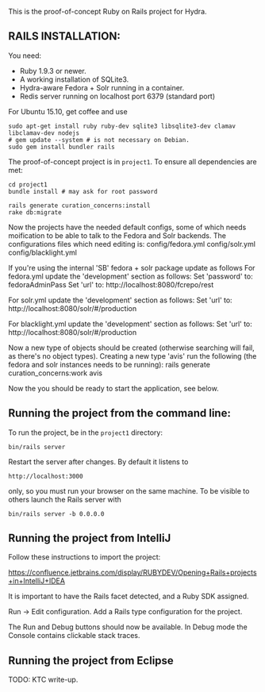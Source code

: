 This is the proof-of-concept Ruby on Rails project for Hydra.



RAILS INSTALLATION:
---

You need:

* Ruby 1.9.3 or newer.
* A working installation of SQLite3.
* Hydra-aware Fedora + Solr running in a container.
* Redis server running on localhost port 6379 (standard port)


For Ubuntu 15.10, get coffee and use

    sudo apt-get install ruby ruby-dev sqlite3 libsqlite3-dev clamav libclamav-dev nodejs
    # gem update --system # is not necessary on Debian.
    sudo gem install bundler rails

The proof-of-concept project is in `project1`.  To ensure all
dependencies are met:

    cd project1
    bundle install # may ask for root password 

    rails generate curation_concerns:install
    rake db:migrate

Now the projects have the needed default configs, some of which needs moification to be able to talk to the Fedora and Solr backends.
The configurations files which need editing is:
    config/fedora.yml
    config/solr.yml
    config/blacklight.yml

If you're using the internal 'SB' fedora + solr package update as follows
For fedora.yml update the 'development' section as follows:
    Set 'password' to: fedoraAdminPass
    Set 'url' to: http://localhost:8080/fcrepo/rest

For solr.yml update the 'development' section as follows:
    Set 'url' to: http://localhost:8080/solr/#/production

For blacklight.yml update the 'development' section as follows:
    Set 'url' to: http://localhost:8080/solr/#/production

Now a new type of objects should be created (otherwise searching will fail, as there's no object types).
Creating a new type 'avis' run the following (the fedora and solr instances needs to be running):
    rails generate curation_concerns:work avis

Now the you should be ready to start the application, see below.

Running the project from the command line:
---

To run the project, be in the `project1` directory:

    bin/rails server

Restart the server after changes.  By default it listens to

    http://localhost:3000

only, so you must run your browser on the same machine.  To be visible
to others launch the Rails server with

    bin/rails server -b 0.0.0.0




Running the project from IntelliJ
---

Follow these instructions to import the project:

<https://confluence.jetbrains.com/display/RUBYDEV/Opening+Rails+projects+in+IntelliJ+IDEA>

It is important to have the Rails facet detected, and a Ruby SDK assigned.

Run -> Edit configuration.  Add a Rails type configuration for the project.

The Run and Debug buttons should now be available.  In Debug mode
the Console contains clickable stack traces.


Running the project from Eclipse
---
TODO:  KTC write-up.
